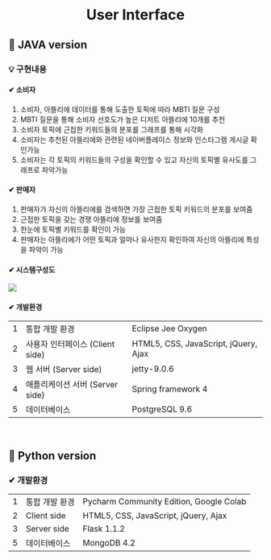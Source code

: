 <h1 align="center">User Interface</h1>
<h2>🔶 JAVA version</h2>
<h3>💡 구현내용</h3>
<h4>✔ 소비자</h4>
<ol>
<li>소비자, 아뜰리에 데이터를 통해 도출한 토픽에 따라 MBTI 질문 구성</li>
<li>MBTI 질문을 통해 소비자 선호도가 높은 디저트 아뜰리에 10개를 추천</li>
<li>소비자 토픽에 근접한 키워드들의 분포를 그래프를 통해 시각화</li>
<li>소비자는 추천된 아뜰리에와 관련된 네이버플레이스 정보와 인스타그램 게시글 확인가능</li>
<li>소비자는 각 토픽의 키워드들의 구성을 확인할 수 있고 자신의 토픽별 유사도를 그래프로 파악가능</li>
</ol>
<h4>✔ 판매자</h4>
<ol>
<li>판매자가 자신의 아뜰리에를 검색하면 가장 근접한 토픽 키워드의 분포를 보여줌</li>
<li>근접한 토픽을 갖는 경쟁 아뜰리에 정보를 보여줌</li>
<li>한눈에 토픽별 키워드를 확인이 가능</li>
<li>판매자는 아뜰리에가 어떤 토픽과 얼마나 유사한지 확인하여 자신의 아뜰리에 특성을 파악이 가능</li>
</ol>
<h4>✔ 시스템구성도</h4>
<img src='https://ifh.cc/g/4HyY2U.png' border='0'>
<h4>✔ 개발환경</h4>
<table>
<tr><td>1</td><td>통합 개발 환경</td><td>Eclipse Jee Oxygen</td></tr>
<tr><td>2</td><td>사용자 인터페이스 (Client side)</td><td>HTML5, CSS, JavaScript, jQuery, Ajax</td></tr>
<tr><td>3</td><td>웹 서버 (Server side)</td><td>jetty-9.0.6</td></tr>
<tr><td>4</td><td>애플리케이션 서버 (Server side)</td><td>Spring framework 4</td></tr>
<tr><td>5</td><td>데이터베이스</td><td>PostgreSQL 9.6</td></tr>
</table>
<br>

<h2>🔷 Python version</h2>
<h3>✔ 개발환경</h3>
<table>
<tr><td>1</td><td>통합 개발 환경</td><td>Pycharm Community Edition, Google Colab</td></tr>
<tr><td>2</td><td>Client side</td><td>HTML5, CSS, JavaScript, jQuery, Ajax</td></tr>
<tr><td>3</td><td>Server side</td><td>Flask 1.1.2</td></tr>
<tr><td>5</td><td>데이터베이스</td><td>MongoDB 4.2</td></tr>
</table>